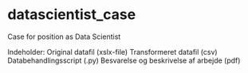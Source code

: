 # datascientist_case
Case for position as Data Scientist

Indeholder: 
Original datafil (xslx-file)
Transformeret datafil (csv)
Databehandlingsscript (.py)
Besvarelse og beskrivelse af arbejde (pdf)
